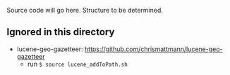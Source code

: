 Source code will go here. Structure to be determined.

## Ignored in this directory
- lucene-geo-gazetteer: https://github.com/chrismattmann/lucene-geo-gazetteer<br>
  - run ```$ source lucene_addToPath.sh```
